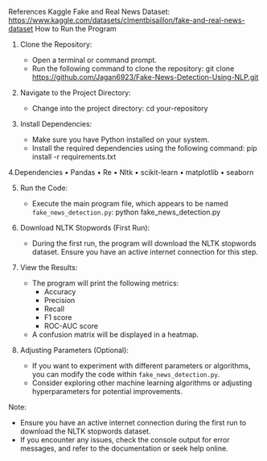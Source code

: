 References Kaggle Fake and Real News Dataset: https://www.kaggle.com/datasets/clmentbisaillon/fake-and-real-news-dataset
How to Run the Program
1. Clone the Repository:
   - Open a terminal or command prompt.
   - Run the following command to clone the repository:
     git clone https://github.com/Jagan6923/Fake-News-Detection-Using-NLP.git

2. Navigate to the Project Directory:
   - Change into the project directory:
     cd your-repository

3. Install Dependencies:
   - Make sure you have Python installed on your system.
   - Install the required dependencies using the following command:
     pip install -r requirements.txt

4.Dependencies
•	Pandas
•	 Re
•	Nltk
•	scikit-learn
•	matplotlib
•	seaborn

5. Run the Code:
   - Execute the main program file, which appears to be named `fake_news_detection.py`:
     python fake_news_detection.py
    
6. Download NLTK Stopwords (First Run):
   - During the first run, the program will download the NLTK stopwords dataset. Ensure you have an active internet connection for this step.

7. View the Results:
   - The program will print the following metrics:
     - Accuracy
     - Precision
     - Recall
     - F1 score
     - ROC-AUC score
   - A confusion matrix will be displayed in a heatmap.

8. Adjusting Parameters (Optional):
   - If you want to experiment with different parameters or algorithms, you can modify the code within `fake_news_detection.py`.
   - Consider exploring other machine learning algorithms or adjusting hyperparameters for potential improvements.

Note:
- Ensure you have an active internet connection during the first run to download the NLTK stopwords dataset.
- If you encounter any issues, check the console output for error messages, and refer to the documentation or seek help online.

